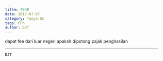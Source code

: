 ```yaml
---
title: 4040
date: 2017-07-07
category: Tanya-SC
tags: PPh
author: DJT
---
```


dapat fee dari luar negeri apakah dipotong pajak penghasilan

---



`DJT`
